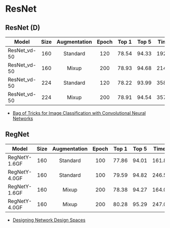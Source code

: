 # ResNet

## ResNet (D)
| Model         | Size | Augmentation | Epoch | Top 1 | Top 5 |   Time   |  Code  |  Log  |
|-------------- |:----:|:------------:|:-----:|:-----:|:-----:|:--------:|:------:|:-----:|
| ResNet_vd-50  |  160 |   Standard   |  120  | 78.54 | 94.33 |   192.1  | [50](/configs/ImageNet/50.py) | [1](/configs/ImageNet/log/50.log) [2](/configs/ImageNet/log/50-2.log) [3](/configs/ImageNet/log/50-3.log) |
| ResNet_vd-50  |  160 |     Mixup    |  200  | 78.93 | 94.68 |   214.1  | [31](/configs/ImageNet/31.py) | [1](/configs/ImageNet/log/31.log) |
| ResNet_vd-50  |  224 |   Standard   |  120  | 78.22 | 93.99 |   358.6  | [83](/configs/ImageNet/83.py) | [1](/configs/ImageNet/log/83.log) |
| ResNet_vd-50  |  224 |     Mixup    |  200  | 78.91 | 94.54 |   357.5  | [91](/configs/ImageNet/91.py) | [1](/configs/ImageNet/log/91.log) |

- [Bag of Tricks for Image Classification with Convolutional Neural Networks](https://arxiv.org/abs/1812.01187)

## RegNet
| Model         | Size | Augmentation | Epoch | Top 1 | Top 5 |  Time | Code |  Log  |
|---------------|:----:|:------------:|:-----:|:-----:|:-----:|:-----:|:----:|:-----:|
| RegNetY-1.6GF |  160 |   Standard   |  100  | 77.86 | 94.01 | 161.8 | [32](/configs/ImageNet/32.py) | [1](/configs/ImageNet/log/32.log) |
| RegNetY-4.0GF |  160 |   Standard   |  100  | 79.59 | 94.82 | 246.5 | [37](/configs/ImageNet/37.py) | [1](/configs/ImageNet/log/37.log) |
| RegNetY-1.6GF |  160 |     Mixup    |  200  | 78.38 | 94.27 | 164.0 | [36](/configs/ImageNet/36.py) | [1](/configs/ImageNet/log/36.log) |
| RegNetY-4.0GF |  160 |     Mixup    |  200  | 80.28 | 95.29 | 247.0 | [41](/configs/ImageNet/41.py) | [1](/configs/ImageNet/log/41.log) |

- [Designing Network Design Spaces](https://arxiv.org/abs/2003.13678)